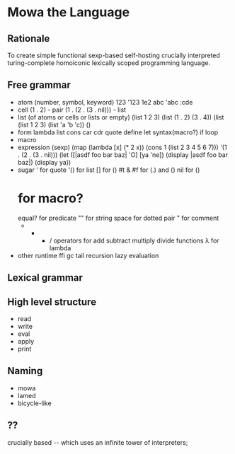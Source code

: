 Mowa the Language
=================

Rationale
---------
To create
    simple
    functional
    sexp-based
    self-hosting
    crucially interpreted
    turing-complete
    homoiconic
    lexically scoped
    programming language.

Free grammar
------------
* atom (number, symbol, keyword)
    123
    '123
    1e2
    abc
    'abc
    :cde
* cell
    (1 . 2) - pair
    (1 . (2 . (3 . nil))) - list
* list (of atoms or cells or lists or empty)
    (list 1 2 3)
    (list (1 . 2) (3 . 4))
    (list (list 1 2 3) (list 'a 'b 'c))
    ()
* form
    lambda
    list
    cons
    car
    cdr
    quote
    define
    let
    syntax(macro?)
    if
    loop
* macro
* expression (sexp)
    (map (lambda [x] (* 2 x)) (cons 1 (list 2 3 4 5 6 7)))
    '(1 . (2 . (3 . nil)))
    (let ([|asdf foo bar baz| 'O] [ya 'ne])
        (display |asdf foo bar baz|) (display ya))
* sugar
    ' for quote
    '() for list
    [] for ()
    #t & #f for (.) and ()
    nil for ()
    # for macro?
    equal? for predicate
    "" for string
    space for dotted pair
    " for comment
    + - * / operators for add subtract multiply divide functions
    &#955; for lambda
* other
    runtime
    ffi
    gc
    tail recursion
    lazy evaluation

Lexical grammar
---------------

High level structure
--------------------
* read
* write
* eval
* apply
* print

Naming
------
* mowa
* lamed
* bicycle-like

??
--
crucially based -- which uses an infinite tower of interpreters;
